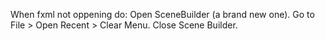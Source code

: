 When fxml not oppening do:
	Open SceneBuilder (a brand new one). Go to File > Open Recent > Clear Menu. Close Scene Builder.